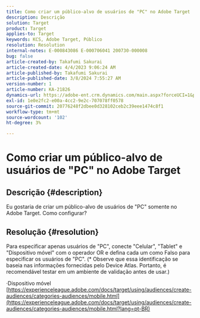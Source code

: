 ```yaml
---
title: Como criar um público-alvo de usuários de "PC" no Adobe Target
description: Descrição
solution: Target
product: Target
applies-to: Target
keywords: KCS, Adobe Target, Público
resolution: Resolution
internal-notes: E-000843086 E-000706041 200730-000008
bug: false
article-created-by: Takafumi Sakurai
article-created-date: 4/4/2023 9:06:24 AM
article-published-by: Takafumi Sakurai
article-published-date: 3/8/2024 7:55:27 AM
version-number: 1
article-number: KA-21826
dynamics-url: https://adobe-ent.crm.dynamics.com/main.aspx?forceUCI=1&pagetype=entityrecord&etn=knowledgearticle&id=e3ecdcf4-c7d2-ed11-a7c7-6045bd006ce9
exl-id: 1e0e2fc2-e00a-4cc2-9e2c-707078ff0578
source-git-commit: 20776248f2dbee0d328102ceb2c39eee1474c8f1
workflow-type: tm+mt
source-wordcount: '102'
ht-degree: 3%

---
```


# Como criar um público-alvo de usuários de &quot;PC&quot; no Adobe Target

## Descrição {#description}

Eu gostaria de criar um público-alvo de usuários de &quot;PC&quot; somente no Adobe Target. Como configurar?

## Resolução {#resolution}


Para especificar apenas usuários de &quot;PC&quot;, conecte &quot;Celular&quot;, &quot;Tablet&quot; e &quot;Dispositivo móvel&quot; com o operador OR e defina cada um como Falso para especificar os usuários de &quot;PC&quot;. (\* Observe que essa identificação se baseia nas informações fornecidas pelo Device Atlas. Portanto, é recomendável testar em um ambiente de validação antes de usar.)

·Dispositivo móvel
[https://experienceleague.adobe.com/docs/target/using/audiences/create-audiences/categories-audiences/mobile.html](https://experienceleague.adobe.com/docs/target/using/audiences/create-audiences/categories-audiences/mobile.html?lang=pt-BR)
